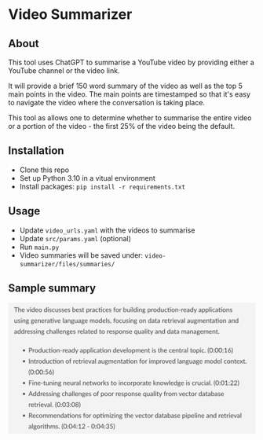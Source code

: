 # Video Summarizer
## About
This tool uses ChatGPT to summarise a YouTube video by providing either a YouTube channel or the video link.

It will provide a brief 150 word summary of the video as well as the top 5 main points in the video.
The main points are timestamped so that it's easy to navigate the video where
the conversation is taking place. 

This tool as allows one to determine whether to summarise the entire video or
a portion of the video - the first 25% of the video being the default.

## Installation
- Clone this repo
- Set up Python 3.10 in a vitual environment
- Install packages: `pip install -r requirements.txt`
## Usage
- Update `video_urls.yaml` with the videos to summarise
- Update `src/params.yaml` (optional)
- Run `main.py`
- Video summaries will be saved under: `video-summarizer/files/summaries/`

## Sample summary
![Sample video summary](./Screenshot.png)